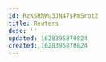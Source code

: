 ```yaml
---
id: RzKSRhWu3JN47sPmSrot2
title: Reuters
desc: ''
updated: 1628395870824
created: 1628395870824
---
```


